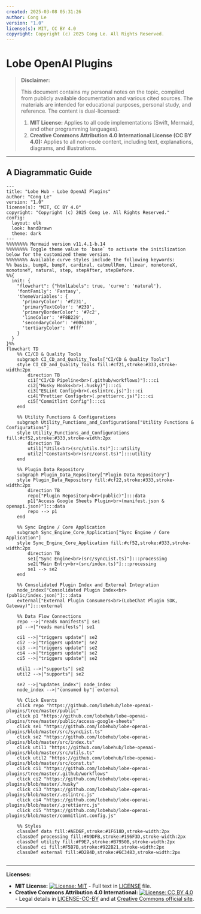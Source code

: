 ```yaml
---
created: 2025-03-08 05:31:26
author: Cong Le
version: "1.0"
license(s): MIT, CC BY 4.0
copyright: Copyright (c) 2025 Cong Le. All Rights Reserved.
---
```




# Lobe OpenAI Plugins
> **Disclaimer:**
>
> This document contains my personal notes on the topic,
> compiled from publicly available documentation and various cited sources.
> The materials are intended for educational purposes, personal study, and reference.
> The content is dual-licensed:
> 1. **MIT License:** Applies to all code implementations (Swift, Mermaid, and other programming languages).
> 2. **Creative Commons Attribution 4.0 International License (CC BY 4.0):** Applies to all non-code content, including text, explanations, diagrams, and illustrations.
---


## A Diagrammatic Guide 


```mermaid
---
title: "Lobe Hub - Lobe OpenAI Plugins"
author: "Cong Le"
version: "1.0"
license(s): "MIT, CC BY 4.0"
copyright: "Copyright (c) 2025 Cong Le. All Rights Reserved."
config:
  layout: elk
  look: handDrawn
  theme: dark
---
%%%%%%%% Mermaid version v11.4.1-b.14
%%%%%%%% Toggle theme value to `base` to activate the initilization below for the customized theme version.
%%%%%%%% Available curve styles include the following keywords:
%% basis, bumpX, bumpY, cardinal, catmullRom, linear, monotoneX, monotoneY, natural, step, stepAfter, stepBefore.
%%{
  init: {
    "flowchart": {"htmlLabels": true, 'curve': 'natural'},
    'fontFamily': 'Fantasy',
    'themeVariables': {
      'primaryColor': '#f231',
      'primaryTextColor': '#239',
      'primaryBorderColor': '#7c2',
      'lineColor': '#F8B229',
      'secondaryColor': '#006100',
      'tertiaryColor': '#fff'
    }
  }
}%%
flowchart TD
    %% CI/CD & Quality Tools
    subgraph CI_CD_and_Quality_Tools["CI/CD & Quality Tools"]
    style CI_CD_and_Quality_Tools fill:#cf21,stroke:#333,stroke-width:2px
        direction TB
        ci1["CI/CD Pipeline<br>(.github/workflows)"]:::ci
        ci2["Husky Hooks<br>(.husky)"]:::ci
        ci3["ESLint Config<br>(.eslintrc.js)"]:::ci
        ci4["Prettier Config<br>(.prettierrc.js)"]:::ci
        ci5["Commitlint Config"]:::ci
    end

    %% Utility Functions & Configurations
    subgraph Utility_Functions_and_Configurations["Utility Functions & Configurations"]
    style Utility_Functions_and_Configurations fill:#cf52,stroke:#333,stroke-width:2px
        direction TB
        util1["Utils<br>(src/utils.ts)"]:::utility
        util2["Constants<br>(src/const.ts)"]:::utility
    end

    %% Plugin Data Repository
    subgraph Plugin_Data_Repository["Plugin Data Repository"]
    style Plugin_Data_Repository fill:#cf22,stroke:#333,stroke-width:2px
        direction TB
        repo["Plugin Repository<br>(public)"]:::data
        p1["Access Google Sheets Plugin<br>(manifest.json & openapi.json)"]:::data
        repo --> p1
    end

    %% Sync Engine / Core Application
    subgraph Sync_Engine_Core_Application["Sync Engine / Core Application"]
    style Sync_Engine_Core_Application fill:#cf52,stroke:#333,stroke-width:2px
        direction TB
        se1["Sync Engine<br>(src/syncList.ts)"]:::processing
        se2["Main Entry<br>(src/index.ts)"]:::processing
        se1 --> se2
    end

    %% Consolidated Plugin Index and External Integration
    node_index["Consolidated Plugin Index<br>(public/index.json)"]:::data
    external["External Plugin Consumers<br>(LobeChat Plugin SDK, Gateway)"]:::external

    %% Data Flow Connections
    repo -->|"reads manifests"| se1
    p1 -->|"reads manifests"| se1

    ci1 -->|"triggers update"| se2
    ci2 -->|"triggers update"| se2
    ci3 -->|"triggers update"| se2
    ci4 -->|"triggers update"| se2
    ci5 -->|"triggers update"| se2

    util1 -->|"supports"| se2
    util2 -->|"supports"| se2

    se2 -->|"updates_index"| node_index
    node_index -->|"consumed by"| external

    %% Click Events
    click repo "https://github.com/lobehub/lobe-openai-plugins/tree/master/public"
    click p1 "https://github.com/lobehub/lobe-openai-plugins/tree/master/public/access-google-sheets"
    click se1 "https://github.com/lobehub/lobe-openai-plugins/blob/master/src/syncList.ts"
    click se2 "https://github.com/lobehub/lobe-openai-plugins/blob/master/src/index.ts"
    click util1 "https://github.com/lobehub/lobe-openai-plugins/blob/master/src/utils.ts"
    click util2 "https://github.com/lobehub/lobe-openai-plugins/blob/master/src/const.ts"
    click ci1 "https://github.com/lobehub/lobe-openai-plugins/tree/master/.github/workflows"
    click ci2 "https://github.com/lobehub/lobe-openai-plugins/blob/master/.husky"
    click ci3 "https://github.com/lobehub/lobe-openai-plugins/blob/master/.eslintrc.js"
    click ci4 "https://github.com/lobehub/lobe-openai-plugins/blob/master/.prettierrc.js"
    click ci5 "https://github.com/lobehub/lobe-openai-plugins/blob/master/commitlint.config.js"

    %% Styles
    classDef data fill:#AED6F,stroke:#1F618D,stroke-width:2px
    classDef processing fill:#A9DFB,stroke:#196F3D,stroke-width:2px
    classDef utility fill:#F9E7,stroke:#B7950B,stroke-width:2px
    classDef ci fill:#F5B7B,stroke:#922B21,stroke-width:2px
    classDef external fill:#D2B4D,stroke:#6C3483,stroke-width:2px
    
```



---
**Licenses:**

- **MIT License:**  [![License: MIT](https://img.shields.io/badge/License-MIT-yellow.svg)](LICENSE) - Full text in [LICENSE](LICENSE) file.
- **Creative Commons Attribution 4.0 International:** [![License: CC BY 4.0](https://licensebuttons.net/l/by/4.0/88x31.png)](LICENSE-CC-BY) - Legal details in [LICENSE-CC-BY](LICENSE-CC-BY) and at [Creative Commons official site](http://creativecommons.org/licenses/by/4.0/).

---